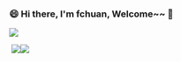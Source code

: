 ### 😄 Hi there, I'm fchuan, Welcome~~ 👋

<!--
**aceld/aceld** is a ✨ _special_ ✨ repository because its `README.md` (this file) appears on your GitHub profile.

Here are some ideas to get you started:

- 🔭 I’m currently working on ...
- 🌱 I’m currently learning ...
- 👯 I’m looking to collaborate on ...
- 🤔 I’m looking for help with ...
- 💬 Ask me about ...
- 📫 How to reach me: ...
- 😄 Pronouns: ...
- ⚡ Fun fact: ...
-->

![](http://github-profile-summary-cards.vercel.app/api/cards/profile-details?username=fchuan&theme=dracula)

​                  ![](http://github-profile-summary-cards.vercel.app/api/cards/productive-time?username=fchuan&theme=dracula&utcOffset=8)![](http://github-profile-summary-cards.vercel.app/api/cards/stats?username=fchuan&theme=dracula)

